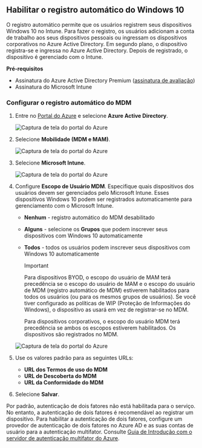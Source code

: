 ## <a name="enable-windows-10-automatic-enrollment"></a>Habilitar o registro automático do Windows 10

O registro automático permite que os usuários registrem seus dispositivos Windows 10 no Intune. Para fazer o registro, os usuários adicionam a conta de trabalho aos seus dispositivos pessoais ou ingressam os dispositivos corporativos no Azure Active Directory. Em segundo plano, o dispositivo registra-se e ingressa no Azure Active Directory. Depois de registrado, o dispositivo é gerenciado com o Intune.

**Pré-requisitos**
- Assinatura do Azure Active Directory Premium ([assinatura de avaliação](http://go.microsoft.com/fwlink/?LinkID=816845))
- Assinatura do Microsoft Intune


### <a name="configure-automatic-mdm-enrollment"></a>Configurar o registro automático do MDM

1. Entre no [Portal do Azure](https://portal.azure.com) e selecione **Azure Active Directory**.

   ![Captura de tela do portal do Azure](../media/auto-enroll-azure-main.png)

2. Selecione **Mobilidade (MDM e MAM)**.

   ![Captura de tela do portal do Azure](../media/auto-enroll-mdm.png)

3. Selecione **Microsoft Intune**.

   ![Captura de tela do portal do Azure](../media/auto-enroll-intune.png)

4. Configure **Escopo de Usuário MDM**. Especifique quais dispositivos dos usuários devem ser gerenciados pelo Microsoft Intune. Esses dispositivos Windows 10 podem ser registrados automaticamente para gerenciamento com o Microsoft Intune.

   - **Nenhum** - registro automático do MDM desabilitado
   - **Alguns** - selecione os **Grupos** que podem inscrever seus dispositivos com Windows 10 automaticamente
   - **Todos** - todos os usuários podem inscrever seus dispositivos com Windows 10 automaticamente

      > [!IMPORTANT]
      > Para dispositivos BYOD, o escopo do usuário de MAM terá precedência se o escopo do usuário de MAM e o escopo do usuário de MDM (registro automático de MDM) estiverem habilitados para todos os usuários (ou para os mesmos grupos de usuários). Se você tiver configurado as políticas de WIP (Proteção de Informações do Windows), o dispositivo as usará em vez de registrar-se no MDM.
      >
      > Para dispositivos corporativos, o escopo do usuário MDM terá precedência se ambos os escopos estiverem habilitados. Os dispositivos são registrados no MDM.

   ![Captura de tela do portal do Azure](../media/auto-enroll-scope.png)

5. Use os valores padrão para as seguintes URLs:
    - **URL dos Termos de uso do MDM**
    - **URL de Descoberta do MDM**
    - **URL da Conformidade do MDM**

6. Selecione **Salvar**.

Por padrão, autenticação de dois fatores não está habilitada para o serviço. No entanto, a autenticação de dois fatores é recomendável ao registrar um dispositivo. Para habilitar a autenticação de dois fatores, configure um provedor de autenticação de dois fatores no Azure AD e as suas contas de usuário para a autenticação multifator. Consulte [Guia de Introdução com o servidor de autenticação multifator do Azure](https://docs.microsoft.com/azure/multi-factor-authentication/multi-factor-authentication-get-started-cloud).
